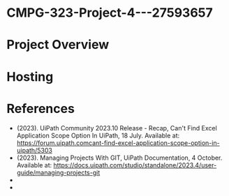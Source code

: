 # CMPG-323-Project-4---27593657

# Project Overview

# Hosting

# References
-  (2023). UiPath Community 2023.10 Release - Recap, Can't Find Excel Application Scope Option In UiPath, 18 July. Available at: https://forum.uipath.comcant-find-excel-application-scope-option-in-uipath/5303
-  (2023). Managing Projects With GIT, UiPath Documentation, 4 October. Available at: https://docs.uipath.com/studio/standalone/2023.4/user-guide/managing-projects-git
-
-
